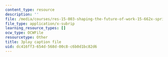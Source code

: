 ```yaml
---
content_type: resource
description: ''
file: /media/courses/res-15-003-shaping-the-future-of-work-15-662x-spring-2016/dc416ff3654d568d00c8c6b0d1bc82d6_MrQwihmwKoc.srt
file_type: application/x-subrip
learning_resource_types: []
ocw_type: OCWFile
resourcetype: Other
title: 3play caption file
uid: dc416ff3-654d-568d-00c8-c6b0d1bc82d6
---
```

